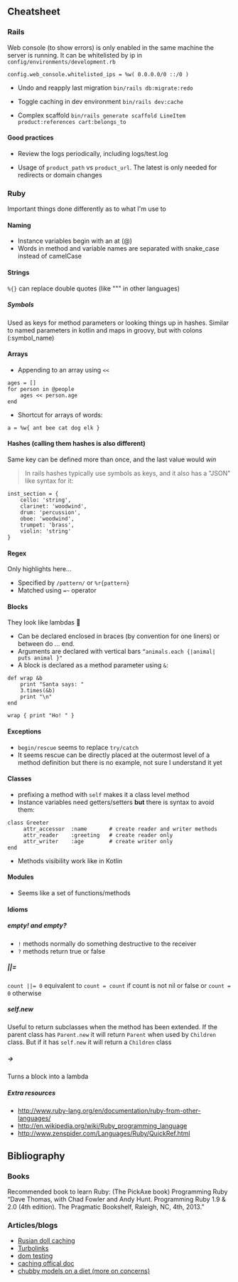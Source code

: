 
## Cheatsheet

### Rails
Web console (to show errors) is only enabled in the same machine the server is 
running. It can be whitelisted by ip in `config/environments/development.rb`
```
config.​web_console​.​whitelisted_ips​ = ​%w( 0.0.0.0/0 ::/0 )​
```

* Undo and reapply last migration
```bin/rails db:migrate:redo```

* Toggle caching in dev environment `bin/rails dev:cache`

* Complex scaffold `bin/rails generate scaffold LineItem product:references cart:belongs_to`

#### Good practices

* Review the logs periodically, including logs/test.log

* Usage of `product_path` vs `product_url`. The latest is only needed for redirects or domain changes

### Ruby

Important things done differently as to what I'm use to

#### Naming

* Instance variables begin with an at (@)
* Words in method and variable names are separated with snake_case instead of camelCase

#### Strings

`%{}` can replace double quotes (like """ in other languages)

##### Symbols

Used as keys for method parameters or looking things up in hashes. Similar to named parameters 
in kotlin and maps in groovy, but with colons (:symbol_name) 

#### Arrays

* Appending to an array using `<<`

```
ages = []
for person in @people
    ages << person.age
end
```

* Shortcut for arrays of words:
```
a = %w{ ant bee cat dog elk }
```

#### Hashes (calling them hashes is also different)

Same key can be defined more than once, and the last value would _win_

>In rails hashes typically use symbols as keys, and it also has a "JSON" like syntax for it:
```
inst_section = {
    cello: 'string',
    clarinet: 'woodwind',
    drum: 'percussion',
    oboe: 'woodwind',
    trumpet: 'brass',
    violin: 'string'
}
```

#### Regex

Only highlights here...

* Specified by `/pattern/` or `%r{pattern}`
* Matched using `=~` operator

#### Blocks

They look like lambdas :thinking:

* Can be declared enclosed in braces (by convention for one liners) or between do ... end.
* Arguments are  declared with vertical bars `“animals.​each​ {|animal| puts animal }"`
* A block is declared as a method parameter using `&`:
```
def wrap &b
    print "Santa says: "
    3.times(&b)
    print "\n"
end

wrap { print "Ho! " }
```

#### Exceptions

* `begin/rescue` seems to replace `try/catch`
* It seems rescue can be directly placed at the outermost level of a method definition but there
 is no example, not sure I understand it yet

#### Classes

* prefixing a method with `self` makes it a class level method
* Instance variables need getters/setters **but** there is syntax to avoid them:
```
class​ Greeter
​ 	  attr_accessor  ​:name​       ​# create reader and writer methods​
​ 	  attr_reader    ​:greeting​   ​# create reader only​
​ 	  attr_writer    ​:age​        ​# create writer only​
​end​
```
* Methods visibility work like in Kotlin

#### Modules

* Seems like a set of functions/methods

#### Idioms
##### empty! and empty?

* `!` methods normally do something destructive to the receiver
* `?` methods return true or false

##### ||=
```count ||= 0```
equivalent to `count = count` if count is not nil or false or `count = 0` otherwise

##### self.new

Useful to return subclasses when the method has been extended. If the parent class has `Parent.new` it will 
return `Parent` when used by `Children` class. But if it has `self.new` it will return a `Children` class

##### ->

Turns a block into a lambda

##### Extra resources

* http://www.ruby-lang.org/en/documentation/ruby-from-other-languages/
* http://en.wikipedia.org/wiki/Ruby_programming_language
* http://www.zenspider.com/Languages/Ruby/QuickRef.html

## Bibliography
### Books

Recommended book to learn Ruby: (The PickAxe book) Programming Ruby “Dave Thomas,
 with Chad Fowler and Andy Hunt. Programming Ruby 1.9 & 2.0 (4th edition). The 
Pragmatic Bookshelf, Raleigh, NC, 4th, 2013.”

### Articles/blogs

* [Rusian doll caching](https://signalvnoise.com/posts/3113-how-key-based-cache-expiration-works)
* [Turbolinks](https://github.com/turbolinks/turbolinks-classic)
* [dom testing](https://github.com/rails/rails-dom-testing)
* [caching offical doc](https://guides.rubyonrails.org/caching_with_rails.html)
* [chubby models on a diet (more on concerns)](https://signalvnoise.com/posts/3372-put-chubby-models-on-a-diet-with-concerns)